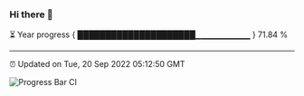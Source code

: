 ### Hi there 👋

⏳ Year progress { █████████████████████▁▁▁▁▁▁▁▁▁ } 71.84 %

---

⏰ Updated on Tue, 20 Sep 2022 05:12:50 GMT

![Progress Bar CI](https://github.com/liununu/liununu/workflows/Progress%20Bar%20CI/badge.svg)

